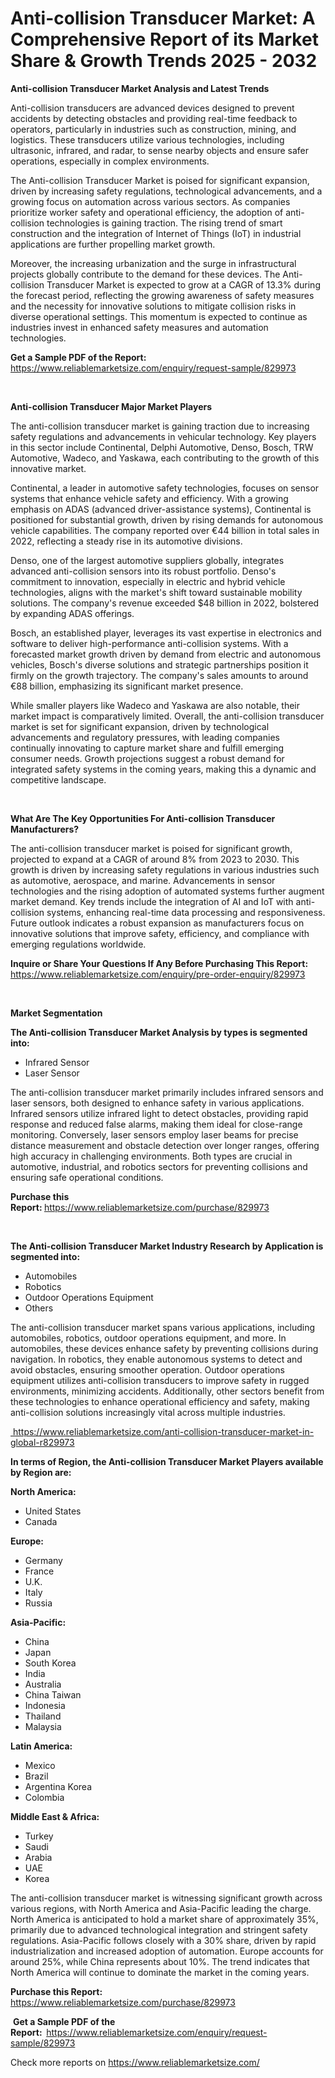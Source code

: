 <p><h1>Anti-collision Transducer Market: A Comprehensive Report of its Market Share & Growth Trends 2025 - 2032</h1></p><p><strong>Anti-collision Transducer Market Analysis and Latest Trends</strong></p>
<p><p>Anti-collision transducers are advanced devices designed to prevent accidents by detecting obstacles and providing real-time feedback to operators, particularly in industries such as construction, mining, and logistics. These transducers utilize various technologies, including ultrasonic, infrared, and radar, to sense nearby objects and ensure safer operations, especially in complex environments.</p><p>The Anti-collision Transducer Market is poised for significant expansion, driven by increasing safety regulations, technological advancements, and a growing focus on automation across various sectors. As companies prioritize worker safety and operational efficiency, the adoption of anti-collision technologies is gaining traction. The rising trend of smart construction and the integration of Internet of Things (IoT) in industrial applications are further propelling market growth. </p><p>Moreover, the increasing urbanization and the surge in infrastructural projects globally contribute to the demand for these devices. The Anti-collision Transducer Market is expected to grow at a CAGR of 13.3% during the forecast period, reflecting the growing awareness of safety measures and the necessity for innovative solutions to mitigate collision risks in diverse operational settings. This momentum is expected to continue as industries invest in enhanced safety measures and automation technologies.</p></p>
<p><strong>Get a Sample PDF of the Report:&nbsp;</strong> <a href="https://www.reliablemarketsize.com/enquiry/request-sample/829973?utm_campaign=3201&utm_medium=2&utm_source=Github&utm_content=ia&utm_term=25032025&utm_id=anti-collision-transducer">https://www.reliablemarketsize.com/enquiry/request-sample/829973</a></p>
<p>&nbsp;</p>
<p><strong>Anti-collision Transducer Major Market Players</strong></p>
<p><p>The anti-collision transducer market is gaining traction due to increasing safety regulations and advancements in vehicular technology. Key players in this sector include Continental, Delphi Automotive, Denso, Bosch, TRW Automotive, Wadeco, and Yaskawa, each contributing to the growth of this innovative market.</p><p>Continental, a leader in automotive safety technologies, focuses on sensor systems that enhance vehicle safety and efficiency. With a growing emphasis on ADAS (advanced driver-assistance systems), Continental is positioned for substantial growth, driven by rising demands for autonomous vehicle capabilities. The company reported over €44 billion in total sales in 2022, reflecting a steady rise in its automotive divisions.</p><p>Denso, one of the largest automotive suppliers globally, integrates advanced anti-collision sensors into its robust portfolio. Denso's commitment to innovation, especially in electric and hybrid vehicle technologies, aligns with the market's shift toward sustainable mobility solutions. The company's revenue exceeded $48 billion in 2022, bolstered by expanding ADAS offerings.</p><p>Bosch, an established player, leverages its vast expertise in electronics and software to deliver high-performance anti-collision systems. With a forecasted market growth driven by demand from electric and autonomous vehicles, Bosch's diverse solutions and strategic partnerships position it firmly on the growth trajectory. The company's sales amounts to around €88 billion, emphasizing its significant market presence.</p><p>While smaller players like Wadeco and Yaskawa are also notable, their market impact is comparatively limited. Overall, the anti-collision transducer market is set for significant expansion, driven by technological advancements and regulatory pressures, with leading companies continually innovating to capture market share and fulfill emerging consumer needs. Growth projections suggest a robust demand for integrated safety systems in the coming years, making this a dynamic and competitive landscape.</p></p>
<p>&nbsp;</p>
<p><strong>What Are The Key Opportunities For Anti-collision Transducer Manufacturers?</strong></p>
<p><p>The anti-collision transducer market is poised for significant growth, projected to expand at a CAGR of around 8% from 2023 to 2030. This growth is driven by increasing safety regulations in various industries such as automotive, aerospace, and marine. Advancements in sensor technologies and the rising adoption of automated systems further augment market demand. Key trends include the integration of AI and IoT with anti-collision systems, enhancing real-time data processing and responsiveness. Future outlook indicates a robust expansion as manufacturers focus on innovative solutions that improve safety, efficiency, and compliance with emerging regulations worldwide.</p></p>
<p><strong>Inquire or Share Your Questions If Any Before Purchasing This Report:</strong> <a href="https://www.reliablemarketsize.com/enquiry/pre-order-enquiry/829973?utm_campaign=3201&utm_medium=2&utm_source=Github&utm_content=ia&utm_term=25032025&utm_id=anti-collision-transducer">https://www.reliablemarketsize.com/enquiry/pre-order-enquiry/829973</a></p>
<p>&nbsp;</p>
<p><strong>Market Segmentation</strong></p>
<p><strong>The Anti-collision Transducer Market Analysis by types is segmented into:</strong></p>
<p><ul><li>Infrared Sensor</li><li>Laser Sensor</li></ul></p>
<p><p>The anti-collision transducer market primarily includes infrared sensors and laser sensors, both designed to enhance safety in various applications. Infrared sensors utilize infrared light to detect obstacles, providing rapid response and reduced false alarms, making them ideal for close-range monitoring. Conversely, laser sensors employ laser beams for precise distance measurement and obstacle detection over longer ranges, offering high accuracy in challenging environments. Both types are crucial in automotive, industrial, and robotics sectors for preventing collisions and ensuring safe operational conditions.</p></p>
<p><strong>Purchase this Report:&nbsp;</strong><a href="https://www.reliablemarketsize.com/purchase/829973?utm_campaign=3201&utm_medium=2&utm_source=Github&utm_content=ia&utm_term=25032025&utm_id=anti-collision-transducer">https://www.reliablemarketsize.com/purchase/829973</a></p>
<p>&nbsp;</p>
<p><strong>The Anti-collision Transducer Market Industry Research by Application is segmented into:</strong></p>
<p><ul><li>Automobiles</li><li>Robotics</li><li>Outdoor Operations Equipment</li><li>Others</li></ul></p>
<p><p>The anti-collision transducer market spans various applications, including automobiles, robotics, outdoor operations equipment, and more. In automobiles, these devices enhance safety by preventing collisions during navigation. In robotics, they enable autonomous systems to detect and avoid obstacles, ensuring smoother operation. Outdoor operations equipment utilizes anti-collision transducers to improve safety in rugged environments, minimizing accidents. Additionally, other sectors benefit from these technologies to enhance operational efficiency and safety, making anti-collision solutions increasingly vital across multiple industries.</p></p>
<p><a href="https://www.reliablemarketsize.com/anti-collision-transducer-market-in-global-r829973?utm_campaign=3201&utm_medium=2&utm_source=Github&utm_content=ia&utm_term=25032025&utm_id=anti-collision-transducer">&nbsp;https://www.reliablemarketsize.com/anti-collision-transducer-market-in-global-r829973</a></p>
<p><strong>In terms of Region, the Anti-collision Transducer Market Players available by Region are:</strong></p>
<p>
    <p> <strong> North America: </strong>
        <ul>
            <li>United States</li>
            <li>Canada</li>
        </ul>
        </p> 
    <p> <strong> Europe: </strong>
        <ul>
            <li>Germany</li>
            <li>France</li>
            <li>U.K.</li>
            <li>Italy</li>
            <li>Russia</li>
        </ul>
        </p> 
    <p> <strong> Asia-Pacific: </strong>
        <ul>
            <li>China</li>
            <li>Japan</li>
            <li>South Korea</li>
            <li>India</li>
            <li>Australia</li>
            <li>China Taiwan</li>
            <li>Indonesia</li>
            <li>Thailand</li>
            <li>Malaysia</li>
        </ul>
        </p> 
    <p> <strong> Latin America: </strong>
        <ul>
            <li>Mexico</li>
            <li>Brazil</li>
            <li>Argentina Korea</li>
            <li>Colombia</li>
        </ul>
        </p> 
    <p> <strong> Middle East & Africa: </strong>
        <ul>
            <li>Turkey</li>
            <li>Saudi</li>
            <li>Arabia</li>
            <li>UAE</li>
            <li>Korea</li>
        </ul>
    </p>
    </p>
<p><p>The anti-collision transducer market is witnessing significant growth across various regions, with North America and Asia-Pacific leading the charge. North America is anticipated to hold a market share of approximately 35%, primarily due to advanced technological integration and stringent safety regulations. Asia-Pacific follows closely with a 30% share, driven by rapid industrialization and increased adoption of automation. Europe accounts for around 25%, while China represents about 10%. The trend indicates that North America will continue to dominate the market in the coming years.</p></p>
<p><strong>Purchase this Report: </strong><a href="https://www.reliablemarketsize.com/purchase/829973?utm_campaign=3201&utm_medium=2&utm_source=Github&utm_content=ia&utm_term=25032025&utm_id=anti-collision-transducer">https://www.reliablemarketsize.com/purchase/829973</a></p>
<p>&nbsp;<strong>Get a Sample PDF of the Report:&nbsp;&nbsp;</strong><a href="https://www.reliablemarketsize.com/enquiry/request-sample/829973?utm_campaign=3201&utm_medium=2&utm_source=Github&utm_content=ia&utm_term=25032025&utm_id=anti-collision-transducer">https://www.reliablemarketsize.com/enquiry/request-sample/829973</a></p>
<p><strong></strong></p>
<p>Check more reports on <a href="https://www.reliablemarketsize.com/?utm_campaign=3201&utm_medium=2&utm_source=Github&utm_content=ia&utm_term=25032025&utm_id=anti-collision-transducer">https://www.reliablemarketsize.com/</a></p>